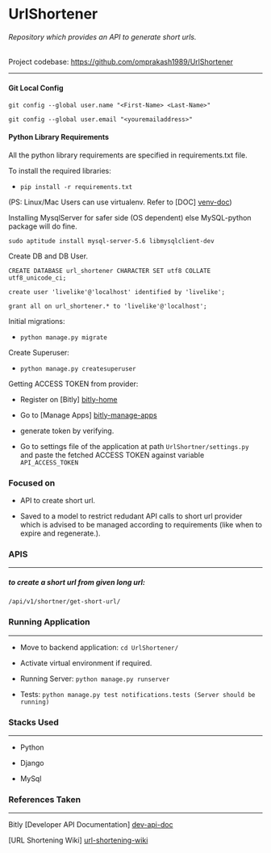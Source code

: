 # UrlShortener

###### Repository which provides an API to generate short urls.

Project codebase: <https://github.com/omprakash1989/UrlShortener>

***
#### Git Local Config

`git config --global user.name "<First-Name> <Last-Name>"`

`git config --global user.email "<youremailaddress>"`

#### Python Library Requirements

All the python library requirements are specified in requirements.txt file.

To install the required libraries:

- `pip install -r requirements.txt`


(PS: Linux/Mac Users can use virtualenv. Refer to [DOC] [venv-doc])


Installing MysqlServer for safer side (OS dependent) else MySQL-python package will do fine.

`sudo aptitude install mysql-server-5.6 libmysqlclient-dev`


Create DB and DB User.

`CREATE DATABASE url_shortener CHARACTER SET utf8 COLLATE utf8_unicode_ci;`

`create user 'livelike'@'localhost' identified by 'livelike';`

`grant all on url_shortener.* to 'livelike'@'localhost';`


Initial migrations:

- `python manage.py migrate`


Create Superuser:

- `python manage.py createsuperuser`


Getting ACCESS TOKEN from provider:


- Register on [Bitly] [bitly-home]

- Go to [Manage Apps] [bitly-manage-apps]

- generate token by verifying.

- Go to settings file of the application at path `UrlShortner/settings.py` and paste the fetched ACCESS TOKEN against variable `API_ACCESS_TOKEN`


### Focused on

- API to create short url.

- Saved to a model to restrict redudant API calls to short url provider which is advised to be managed according to requirements (like when to expire and regenerate.).


### APIS
--------

##### to create a short url from given long url:

`/api/v1/shortner/get-short-url/`


### Running Application
-----------------------

- Move to backend application: `cd UrlShortener/`

- Activate virtual environment if required.

- Running Server: `python manage.py runserver`

- Tests: `python manage.py test notifications.tests (Server should be running)`


### Stacks Used
---------------
- Python

- Django

- MySql


### References Taken
--------------------
Bitly [Developer API Documentation] [dev-api-doc]


[URL Shortening Wiki] [url-shortening-wiki]



[venv-doc]: 'http://docs.python-guide.org/en/latest/dev/virtualenvs/'
[bitly-home]: 'https://bitly.com/'
[bitly-manage-apps]: 'https://bitly.com/a/oauth_apps'
[dev-api-doc]: 'https://dev.bitly.com/api.html'
[url-shortening-wiki]: 'https://en.wikipedia.org/wiki/URL_shortening'
